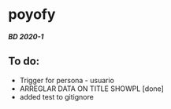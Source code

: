 # poyofy
##### BD 2020-1

## To do:

+ Trigger for persona - usuario
+ ARREGLAR DATA ON TITLE SHOWPL [done]
+ added test to gitignore

